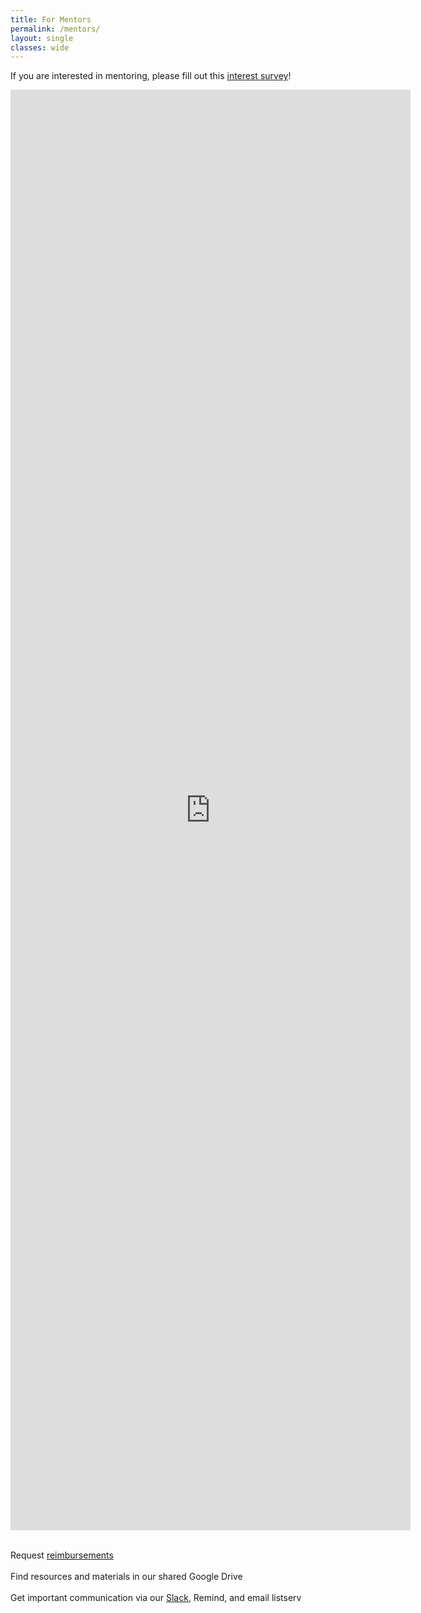 ```yaml
---
title: For Mentors
permalink: /mentors/
layout: single
classes: wide
---
```


<div>If you are interested in mentoring, please fill out this <a href="https://forms.gle/r463DX2bgJaL4kKTA">interest survey</a>!</div>
<p align="center">
    <iframe src="https://docs.google.com/forms/d/e/1FAIpQLSfZDS5inGdd5MLsbWHZk7HCtmKF_FA_OWGmtPyG3muzdVRnYg/viewform?embedded=true" width="640" height="2305" frameborder="0" marginheight="0" marginwidth="0">Loading…</iframe>
</p>

<br>

<div>Request <a href="https://forms.gle/nJXruXra2bmy6vFT9">reimbursements</a></div>

<br>

<div>Find resources and materials in our shared Google Drive</div>

<br>

<div>Get important communication via our <a href="https://stanfordfast.slack.com/">Slack</a>, Remind, and email listserv</div> 
